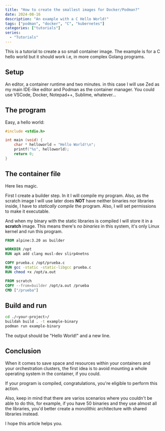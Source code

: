 ```yaml
---
title: "How to create the smallest images for Docker/Podman?"
date: 2024-08-16
description: "An example with a C Hello World!"
tags: ["podman", "docker", "C", "kubernetes"]
categories: ["tutorials"]
series:
  - "Tutorials"
---
```


This is a tutorial to create a so small container image. The example is for a C hello world but it should work i.e, in more complex Golang programs.

## Setup

An editor, a container runtime and two minutes. in this case I will use Zed as my main IDE-like editor and Podman as the container manager. You could use VSCode, Docker, Notepad++, Sublime, whatever...

## The program

Easy, a hello world:

```c
#include <stdio.h>

int main (void) {
    char * helloworld = "Hello World!\n";
    printf("%s", helloworld);
    return 0;
}
```

## The container file

Here lies magic.

First I create a builder step. In it I will compile my program. Also, as the scratch image I will use later does **NOT** have neither binaries nor libraries inside, I have to *statically compile* the program. Also, I will set permissions to make it executable.

And when my binary with the static libraries is compiled I will store it in a **scratch** image. This means there's *no binaries* in this system, it's only Linux kernel and run this program.
```dockerfile
FROM alpine:3.20 as builder

WORKDIR /opt
RUN apk add clang musl-dev slirp4netns

COPY prueba.c /opt/prueba.c
RUN gcc -static -static-libgcc prueba.c
RUN chmod +x /opt/a.out

FROM scratch
COPY --from=builder /opt/a.out /prueba
CMD ["/prueba"]
```

## Build and run

```bash
cd ./<your-project>/
buildah build . -t example-binary
podman run example-binary
```

The output should be "Hello World!" and a new line.

## Conclusion

When it comes to save space and resources within your containers and your orchestration clusters, the first idea is to avoid mounting a whole operating system in the container, if you could.

If your program is compiled, congratulations, you're eligible to perform this action.

Also, keep in mind that there are varios scenarios where you couldn't be able to do this, for example, if you have 50 binaries and they use almost all the libraries, you'd better create a monolithic architecture with shared libraries instead.

I hope this article helps you.
